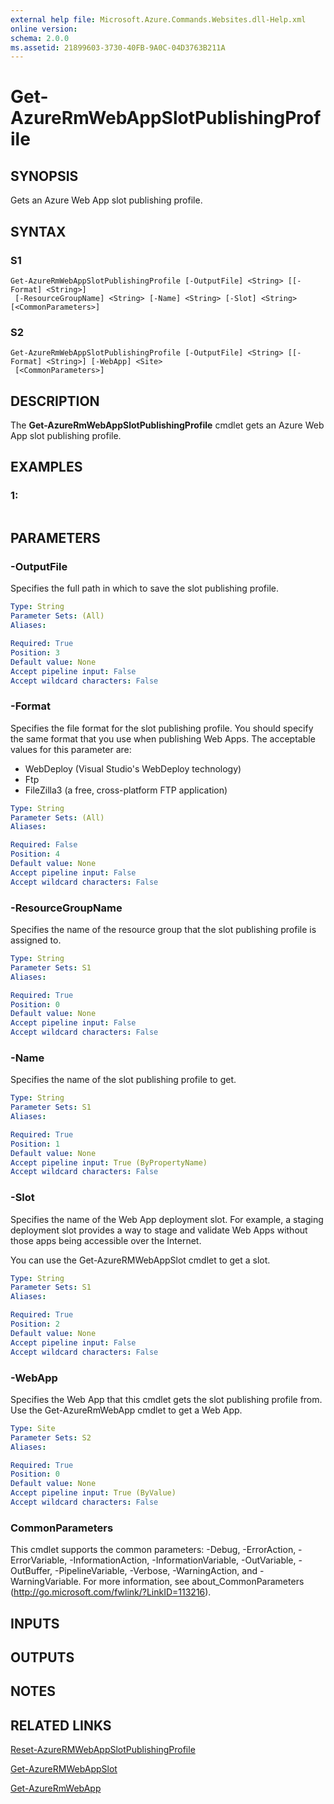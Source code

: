 ```yaml
---
external help file: Microsoft.Azure.Commands.Websites.dll-Help.xml
online version: 
schema: 2.0.0
ms.assetid: 21899603-3730-40FB-9A0C-04D3763B211A
---
```


# Get-AzureRmWebAppSlotPublishingProfile

## SYNOPSIS
Gets an Azure Web App slot publishing profile.

## SYNTAX

### S1
```
Get-AzureRmWebAppSlotPublishingProfile [-OutputFile] <String> [[-Format] <String>]
 [-ResourceGroupName] <String> [-Name] <String> [-Slot] <String> [<CommonParameters>]
```

### S2
```
Get-AzureRmWebAppSlotPublishingProfile [-OutputFile] <String> [[-Format] <String>] [-WebApp] <Site>
 [<CommonParameters>]
```

## DESCRIPTION
The **Get-AzureRmWebAppSlotPublishingProfile** cmdlet gets an Azure Web App slot publishing profile.

## EXAMPLES

### 1:
```

```

## PARAMETERS

### -OutputFile
Specifies the full path in which to save the slot publishing profile.

```yaml
Type: String
Parameter Sets: (All)
Aliases: 

Required: True
Position: 3
Default value: None
Accept pipeline input: False
Accept wildcard characters: False
```

### -Format
Specifies the file format for the slot publishing profile.
You should specify the same format that you use when publishing Web Apps.
The acceptable values for this parameter are:

- WebDeploy (Visual Studio's WebDeploy technology) 
- Ftp
- FileZilla3 (a free, cross-platform FTP application)

```yaml
Type: String
Parameter Sets: (All)
Aliases: 

Required: False
Position: 4
Default value: None
Accept pipeline input: False
Accept wildcard characters: False
```

### -ResourceGroupName
Specifies the name of the resource group that the slot publishing profile is assigned to.

```yaml
Type: String
Parameter Sets: S1
Aliases: 

Required: True
Position: 0
Default value: None
Accept pipeline input: False
Accept wildcard characters: False
```

### -Name
Specifies the name of the slot publishing profile to get.

```yaml
Type: String
Parameter Sets: S1
Aliases: 

Required: True
Position: 1
Default value: None
Accept pipeline input: True (ByPropertyName)
Accept wildcard characters: False
```

### -Slot
Specifies the name of the Web App deployment slot.
For example, a staging deployment slot provides a way to stage and validate Web Apps without those apps being accessible over the Internet.

You can use the Get-AzureRMWebAppSlot cmdlet to get a slot.

```yaml
Type: String
Parameter Sets: S1
Aliases: 

Required: True
Position: 2
Default value: None
Accept pipeline input: False
Accept wildcard characters: False
```

### -WebApp
Specifies the Web App that this cmdlet gets the slot publishing profile from.
Use the Get-AzureRmWebApp cmdlet to get a Web App.

```yaml
Type: Site
Parameter Sets: S2
Aliases: 

Required: True
Position: 0
Default value: None
Accept pipeline input: True (ByValue)
Accept wildcard characters: False
```

### CommonParameters
This cmdlet supports the common parameters: -Debug, -ErrorAction, -ErrorVariable, -InformationAction, -InformationVariable, -OutVariable, -OutBuffer, -PipelineVariable, -Verbose, -WarningAction, and -WarningVariable. For more information, see about_CommonParameters (http://go.microsoft.com/fwlink/?LinkID=113216).

## INPUTS

## OUTPUTS

## NOTES

## RELATED LINKS

[Reset-AzureRMWebAppSlotPublishingProfile](./Reset-AzureRmWebAppSlotPublishingProfile.md)

[Get-AzureRMWebAppSlot](./Get-AzureRMWebAppSlot.md)

[Get-AzureRmWebApp](./Get-AzureRmWebApp.md)


